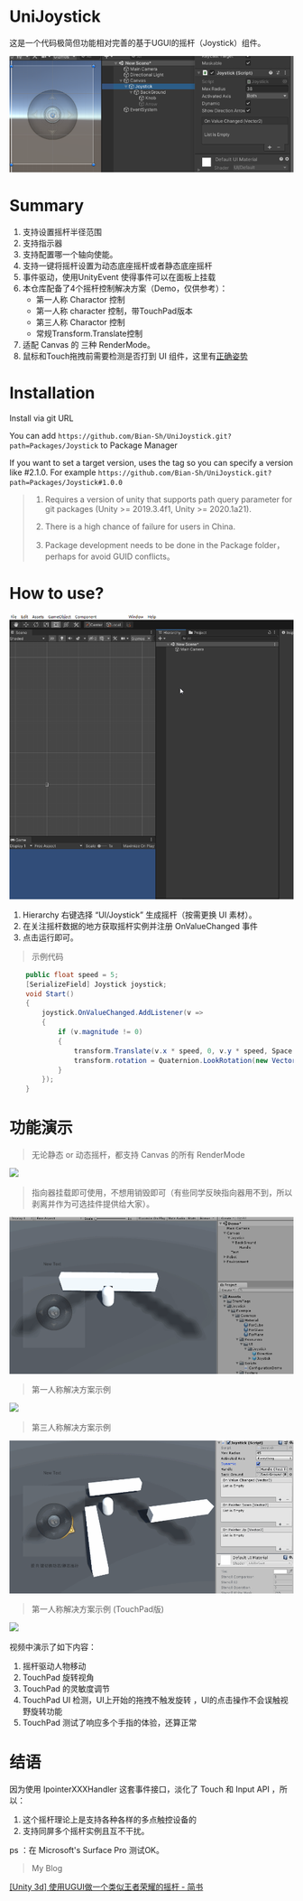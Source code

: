 # UniJoystick

这是一个代码极简但功能相对完善的基于UGUI的摇杆（Joystick）组件。

![](./doc/joystick.png)

# Summary

1. 支持设置摇杆半径范围
2. 支持指示器
3. 支持配置哪一个轴向使能。
4. 支持一键将摇杆设置为动态底座摇杆或者静态底座摇杆
5. 事件驱动，使用UnityEvent 使得事件可以在面板上挂载
6. 本仓库配备了4个摇杆控制解决方案（Demo，仅供参考）：
   * 第一人称 Charactor 控制
   * 第一人称 character 控制，带TouchPad版本
   * 第三人称 Charactor 控制
   * 常规Transform.Translate控制
7. 适配 Canvas 的 三种 RenderMode。
8. 鼠标和Touch拖拽前需要检测是否打到 UI 组件，这里有[正确姿势](https://github.com/Bian-Sh/UniJoystick/blob/master/Assets/Joystick/Scripts/InputExtension.cs)

# Installation

Install via git URL

You can add `https://github.com/Bian-Sh/UniJoystick.git?path=Packages/Joystick` to Package Manager

If you want to set a target version, uses the tag so you can specify a version like #2.1.0. For example `https://github.com/Bian-Sh/UniJoystick.git?path=Packages/Joystick#1.0.0`

> 1. Requires a version of unity that supports path query parameter for git packages (Unity >= 2019.3.4f1, Unity >= 2020.1a21).
> 
> 2. There is a high chance of failure for users in China.
> 
> 3. Package development needs to be done in the Package folder，perhaps for avoid GUID conflicts。

# How to use?

![](./doc/addjoystick.gif)

1. Hierarchy 右键选择 “UI/Joystick” 生成摇杆（按需更换 UI 素材）。
2. 在关注摇杆数据的地方获取摇杆实例并注册 OnValueChanged 事件
3. 点击运行即可。

> 示例代码

```csharp
    public float speed = 5;
    [SerializeField] Joystick joystick;
    void Start()
    {
        joystick.OnValueChanged.AddListener(v =>
        {
            if (v.magnitude != 0)
            {
                transform.Translate(v.x * speed, 0, v.y * speed, Space.World);
                transform.rotation = Quaternion.LookRotation(new Vector3(v.x, 0, v.y));
            }
        });
    }
```

# 功能演示

> 无论静态 or 动态摇杆，都支持 Canvas 的所有 RenderMode

![](./doc/CanvasRenderMode.gif)

> 指向器挂载即可使用，不想用销毁即可（有些同学反映指向器用不到，所以剥离并作为可选挂件提供给大家）。

![](./doc/DirectionArrow.gif)

> 第一人称解决方案示例

![](./doc/FirstPersonSolution.gif)

> 第三人称解决方案示例

![](./doc/ThirdPersonSolution.gif)

> 第一人称解决方案示例 (TouchPad版)

![](./doc/FirstPersonSolution-touchpad.gif)

视频中演示了如下内容：

1. 摇杆驱动人物移动
2. TouchPad 旋转视角
3. TouchPad 的灵敏度调节
4. TouchPad UI 检测，UI上开始的拖拽不触发旋转 ，UI的点击操作不会误触视野旋转功能
5. TouchPad 测试了响应多个手指的体验，还算正常

# 结语

因为使用 IpointerXXXHandler 这套事件接口，淡化了 Touch 和 Input API ，所以：

1. 这个摇杆理论上是支持各种各样的多点触控设备的
2. 支持同屏多个摇杆实例且互不干扰。

ps ：在 Microsoft's Surface Pro 测试OK。

> My Blog

[[Unity 3d] 使用UGUI做一个类似王者荣耀的摇杆 - 简书]( https://www.jianshu.com/p/2b2cdccafef4)
